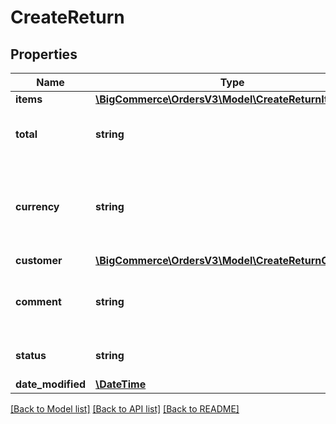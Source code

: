 # CreateReturn

## Properties
Name | Type | Description | Notes
------------ | ------------- | ------------- | -------------
**items** | [**\BigCommerce\OrdersV3\Model\CreateReturnItems[]**](CreateReturnItems.md) |  | [optional] 
**total** | **string** | The total price of the items being returned | [optional] 
**currency** | **string** | The transactional currency of the return and the associated order | [optional] 
**customer** | [**\BigCommerce\OrdersV3\Model\CreateReturnCustomer**](CreateReturnCustomer.md) |  | [optional] 
**comment** | **string** | A comment provided to the merchant for review | [optional] 
**status** | **string** | The status of the return. | [optional] 
**date_modified** | [**\DateTime**](\DateTime.md) |  | [optional] 

[[Back to Model list]](../../README.md#documentation-for-models) [[Back to API list]](../../README.md#documentation-for-api-endpoints) [[Back to README]](../../README.md)

